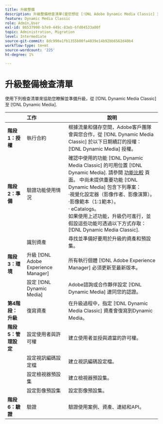 ```yaml
---
title: 升級整備
description: 升級整備檢查清單(當您想從 [!DNL Adobe Dynamic Media Classic] 至 [!DNL Dynamic Media] 於 [!DNL Adobe Experience Manager].
feature: Dynamic Media Classic
role: Admin,User
exl-id: 86537998-b7e9-449c-83eb-6fd04533a00f
topic: Administration, Migration
level: Intermediate
source-git-commit: 8dc990a1fb1355b00fa4839e14b92bb6562d40b4
workflow-type: tm+mt
source-wordcount: '225'
ht-degree: 1%

---
```


# 升級整備檢查清單

使用下列檢查清單來協助您瞭解並準備升級，從 [!DNL Dynamic Media Classic] 至 [!DNL Dynamic Media].

|  | 工作 | 說明 |
| :--- | :--- | --- |
| **階段1：授權** | 執行合約 | 根據流量和儲存空間，Adobe客戶團隊會與您合作，從 [!DNL Dynamic Media Classic] 於以下日期續訂的授權： [!DNL Dynamic Media] 授權。 |
| **階段2：準備** | 驗證功能使用情況 | 確認中使用的功能 [!DNL Dynamic Media Classic] 的可用位置 [!DNL Dynamic Media]. 請參閱 [功能比較](/help/using/upgrade-feature-comparison.md) 頁面。 中尚未提供重要功能 [!DNL Dynamic Media] 包含下列專案：<br>·視覺化設定器（影像作者、影像演算）。<br>·影像範本（1:1範本）。<br>· eCatalogs。<br>如果使用上述功能，升級仍可進行，並假設這些功能可透過以下方式存取： [!DNL Dynamic Media Classic]. |
|   | 識別資產 | 尋找並準備好要用於升級的資產和預設集。 |
| **階段3：環境** | 升級 [!DNL Adobe Experience Manager] | 所有執行個體 [!DNL Adobe Experience Manager] 必須更新至最新版本。 |
|   | 設定 [!DNL Dynamic Media] | Adobe諮詢或合作夥伴設定 [!DNL Dynamic Media] 連同您的認證。 |
| **第4階段：升級** | 復寫資產 | 在升級過程中，指定 [!DNL Dynamic Media Classic] 資產會復寫到Dynamic Media。 |
| **階段5：管理設定** | 設定使用者與許可權 | 建立使用者並授與適當的許可權。 |
|   | 設定視訊編碼設定檔 | 建立視訊編碼設定檔。 |
|   | 設定檢視器預設集 | 建立檢視器預設集。 |
|   | 設定影像預設集 | 設定影像預設集。 |
| **階段6：驗證** | 驗證 | 驗證使用案例、資產、連結和API。 |
